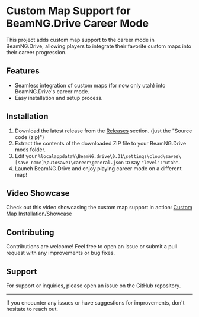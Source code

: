 # Custom Map Support for BeamNG.Drive Career Mode

This project adds custom map support to the career mode in BeamNG.Drive, allowing players to integrate their favorite custom maps into their career progression.

## Features
- Seamless integration of custom maps (for now only utah) into BeamNG.Drive's career mode.
- Easy installation and setup process.

## Installation
1. Download the latest release from the [Releases](https://github.com/wewewer123/BeamngCustomCareer/releases) section. (just the "Source code (zip)")
2. Extract the contents of the downloaded ZIP file to your BeamNG.Drive mods folder.
3. Edit your `%localappdata%\BeamNG.drive\0.31\settings\cloud\saves\[save name]\autosave1\career\general.json` to say `"level":"utah"`.
4. Launch BeamNG.Drive and enjoy playing career mode on a different map!

## Video Showcase
Check out this video showcasing the custom map support in action: [Custom Map Installation/Showcase](https://youtu.be/sjl4sM0j05o)

## Contributing
Contributions are welcome! Feel free to open an issue or submit a pull request with any improvements or bug fixes.

## Support
For support or inquiries, please open an issue on the GitHub repository.

---
If you encounter any issues or have suggestions for improvements, don't hesitate to reach out.
